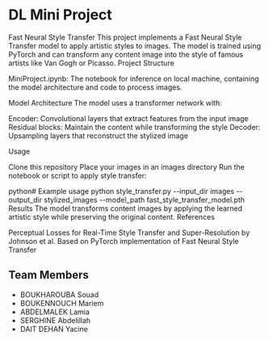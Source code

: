 

# DL Mini Project

Fast Neural Style Transfer
This project implements a Fast Neural Style Transfer model to apply artistic styles to images. The model is trained using PyTorch and can transform any content image into the style of famous artists like Van Gogh or Picasso.
Project Structure

MiniProject.ipynb: The notebook for inference on local machine, containing the model architecture and code to process images.


Model Architecture
The model uses a transformer network with:

Encoder: Convolutional layers that extract features from the input image
Residual blocks: Maintain the content while transforming the style
Decoder: Upsampling layers that reconstruct the stylized image

Usage

Clone this repository
Place your images in an images directory
Run the notebook or script to apply style transfer:

python# Example usage
python style_transfer.py --input_dir images --output_dir stylized_images --model_path fast_style_transfer_model.pth
Results
The model transforms content images by applying the learned artistic style while preserving the original content.
References

Perceptual Losses for Real-Time Style Transfer and Super-Resolution by Johnson et al.
Based on PyTorch implementation of Fast Neural Style Transfer

## Team Members
- BOUKHAROUBA Souad
- BOUKENNOUCH Mariem
- ABDELMALEK Lamia
- SERGHINE Abdelillah
- DAIT DEHAN Yacine  
